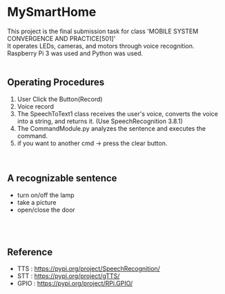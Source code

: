 # MySmartHome

This project is the final submission task for class 'MOBILE SYSTEM CONVERGENCE AND PRACTICE[501]' <br>
It operates LEDs, cameras, and motors through voice recognition.<br>
Raspberry Pi 3 was used and Python was used.<br>
<br>
## Operating Procedures <br>
  1. User Click the Button(Record)<br>
  2. Voice record<br>
  3. The SpeechToText1 class receives the user's voice, converts the voice into a string, and returns it. (Use SpeechRecognition 3.8.1)<br>
  4. The CommandModule.py analyzes the sentence and executes the command.<br>
  5. if you want to another cmd -> press the clear button.<br>
  <br>
  
## A recognizable sentence <br>
  - turn on/off the lamp<br>
  - take a picture<br>
  - open/close the door<br>
 <br>
 <br>
 
## Reference<br>
  - TTS : https://pypi.org/project/SpeechRecognition/<br>
  - STT : https://pypi.org/project/gTTS/<br>
  - GPIO : https://pypi.org/project/RPi.GPIO/<br>
    

